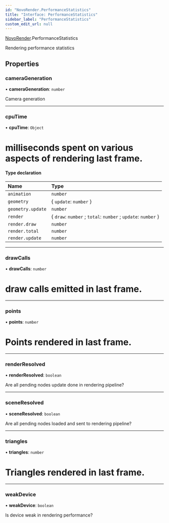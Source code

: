 ```yaml
---
id: "NovoRender.PerformanceStatistics"
title: "Interface: PerformanceStatistics"
sidebar_label: "PerformanceStatistics"
custom_edit_url: null
---
```


[NovoRender](../namespaces/NovoRender.md).PerformanceStatistics

Rendering performance statistics

## Properties

### cameraGeneration

• **cameraGeneration**: `number`

Camera generation

___

### cpuTime

• **cpuTime**: `Object`

# milliseconds spent on various aspects of rendering last frame.

#### Type declaration

| Name | Type |
| :------ | :------ |
| `animation` | `number` |
| `geometry` | { `update`: `number`  } |
| `geometry.update` | `number` |
| `render` | { `draw`: `number` ; `total`: `number` ; `update`: `number`  } |
| `render.draw` | `number` |
| `render.total` | `number` |
| `render.update` | `number` |

___

### drawCalls

• **drawCalls**: `number`

# draw calls emitted in last frame.

___

### points

• **points**: `number`

# Points rendered in last frame.

___

### renderResolved

• **renderResolved**: `boolean`

Are all pending nodes update done in rendering pipeline?

___

### sceneResolved

• **sceneResolved**: `boolean`

Are all pending nodes loaded and sent to rendering pipeline?

___

### triangles

• **triangles**: `number`

# Triangles rendered in last frame.

___

### weakDevice

• **weakDevice**: `boolean`

Is device weak in rendering performance?
